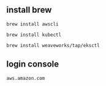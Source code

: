 ## install brew

    brew install awscli

    brew install kubectl

    brew install weaveworks/tap/eksctl

## login console

    aws.amazon.com

    
